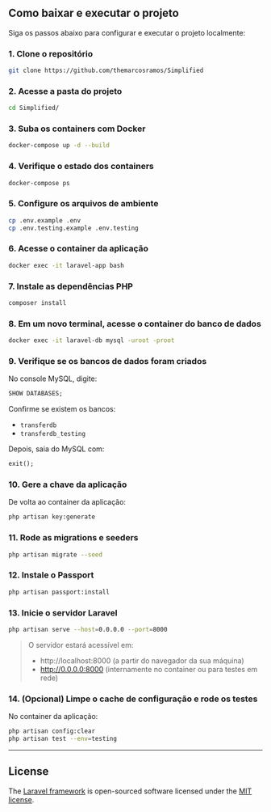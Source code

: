
## Como baixar e executar o projeto

Siga os passos abaixo para configurar e executar o projeto localmente:

### 1. Clone o repositório

```bash
git clone https://github.com/themarcosramos/Simplified
```

### 2. Acesse a pasta do projeto

```bash
cd Simplified/
```

### 3. Suba os containers com Docker

```bash
docker-compose up -d --build
```

### 4. Verifique o estado dos containers

```bash
docker-compose ps
```

### 5. Configure os arquivos de ambiente

```bash
cp .env.example .env
cp .env.testing.example .env.testing
```

### 6. Acesse o container da aplicação

```bash
docker exec -it laravel-app bash
```

### 7. Instale as dependências PHP

```bash
composer install
```

### 8. Em um novo terminal, acesse o container do banco de dados

```bash
docker exec -it laravel-db mysql -uroot -proot
```

### 9. Verifique se os bancos de dados foram criados

No console MySQL, digite:

```sql
SHOW DATABASES;
```

Confirme se existem os bancos:

- `transferdb`
- `transferdb_testing`

Depois, saia do MySQL com:

```sql
exit();
```

### 10. Gere a chave da aplicação

De volta ao container da aplicação:

```bash
php artisan key:generate
```

### 11. Rode as migrations e seeders

```bash
php artisan migrate --seed
```

### 12. Instale o Passport

```bash
php artisan passport:install
```

### 13. Inicie o servidor Laravel

```bash
php artisan serve --host=0.0.0.0 --port=8000
```

> O servidor estará acessível em:
> - http://localhost:8000 (a partir do navegador da sua máquina)
> - http://0.0.0.0:8000 (internamente no container ou para testes em rede)


### 14. (Opcional) Limpe o cache de configuração e rode os testes

No container da aplicação:

```bash
php artisan config:clear
php artisan test --env=testing
```

---

### 


## 



## License

The [Laravel framework](https://laravel.com) is open-sourced software licensed under the [MIT license](https://opensource.org/licenses/MIT).
